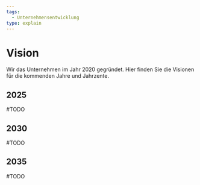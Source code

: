 ```yaml
---
tags:
  - Unternehmensentwicklung
type: explain
---
```

# Vision

Wir das Unternehmen im Jahr 2020 gegründet. Hier finden Sie die Visionen für die kommenden Jahre und Jahrzente.

## 2025

#TODO 

## 2030

#TODO 

## 2035

#TODO 